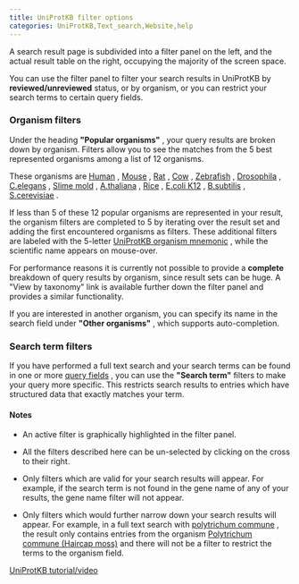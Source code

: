 ```yaml
---
title: UniProtKB filter options
categories: UniProtKB,Text_search,Website,help
---
```


A search result page is subdivided into a filter panel on the left, and the actual result table on the right, occupying the majority of the screen space.

You can use the filter panel to filter your search results in UniProtKB by **reviewed/unreviewed** status, or by organism, or you can restrict your search terms to certain query fields.

### Organism filters

Under the heading **"Popular organisms"** , your query results are broken down by organism. Filters allow you to see the matches from the 5 best represented organisms among a list of 12 organisms.

These organisms are [Human](http://www.uniprot.org/taxonomy/9606) , [Mouse](http://www.uniprot.org/taxonomy/10090) , [Rat](http://www.uniprot.org/taxonomy/10116) , [Cow](http://www.uniprot.org/taxonomy/9913) , [Zebrafish](http://www.uniprot.org/taxonomy/7955) , [Drosophila](http://www.uniprot.org/taxonomy/7227) , [C.elegans](http://www.uniprot.org/taxonomy/6239) , [Slime mold](http://www.uniprot.org/taxonomy/44689) , [A.thaliana](http://www.uniprot.org/taxonomy/3702) , [Rice](http://www.uniprot.org/taxonomy/39947) , [E.coli K12](http://www.uniprot.org/taxonomy/83333) , [B.subtilis](http://www.uniprot.org/taxonomy/224308) , [S.cerevisiae](http://www.uniprot.org/taxonomy/559292) .

If less than 5 of these 12 popular organisms are represented in your result, the organism filters are completed to 5 by iterating over the result set and adding the first encountered organisms as filters. These additional filters are labeled with the 5-letter [UniProtKB organism mnemonic](http://www.uniprot.org/help/taxonomy) , while the scientific name appears on mouse-over.

For performance reasons it is currently not possible to provide a **complete** breakdown of query results by organism, since result sets can be huge. A "View by taxonomy" link is available further down the filter panel and provides a similar functionality.

If you are interested in another organism, you can specify its name in the search field under **"Other organisms"** , which supports auto-completion.

### Search term filters

If you have performed a full text search and your search terms can be found in one or more [query fields](http://www.uniprot.org/help/query-fields) , you can use the **"Search term"** filters to make your query more specific. This restricts search results to entries which have structured data that exactly matches your term.

#### Notes

-   An active filter is graphically highlighted in the filter panel.

<!-- -->

-   All the filters described here can be un-selected by clicking on the cross to their right.

<!-- -->

-   Only filters which are valid for your search results will appear. For example, if the search term is not found in the gene name of any of your results, the gene name filter will not appear.

<!-- -->

-   Only filters which would further narrow down your search results will appear. For example, in a full text search with [polytrichum commune](http://www.uniprot.org/uniprotkb/?query=polytrichum%20commune) , the result only contains entries from the organism [Polytrichum commune (Haircap moss)](http://www.uniprot.org/taxonomy/3213) and there will not be a filter to restrict the terms to the organism field.

[UniProtKB tutorial/video](https://www.youtube.com/watch?v=ado1r8IDm3U)
